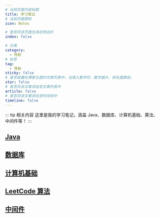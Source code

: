 ```yaml
---
# 当前页面内容标题
title: 学习笔记
# 当前页面图标
icon: Notes

# 是否将该页面生成在侧边栏
index: false

# 分类
category:
  - 导航
# 标签
tag:
  - 导航
sticky: false
# 是否收藏在博客主题的文章列表中，当填入数字时，数字越大，排名越靠前。
star: false   
# 是否将该文章添加至文章列表中
article: false
# 是否将该文章添加至时间线中
timeline: false
---
```


::: tip 相关内容
这里是我的学习笔记，涵盖 Java、数据库、计算机基础、算法、中间件等！
:::

## [<FontIcon icon="java"/> Java](java/)

## [<FontIcon icon="database"/> 数据库](database/)

## [<FontIcon icon="computer"/> 计算机基础](cs/)

## [<FontIcon icon="a-structure4-fill"/> LeetCode 算法](algo/)

## [<FontIcon icon="box"/> 中间件](middleware/)
